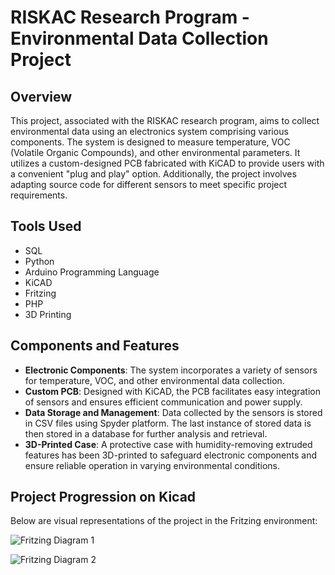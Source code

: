 # RISKAC Research Program - Environmental Data Collection Project

## Overview

This project, associated with the RISKAC research program, aims to collect environmental data using an electronics system comprising various components. The system is designed to measure temperature, VOC (Volatile Organic Compounds), and other environmental parameters. It utilizes a custom-designed PCB fabricated with KiCAD to provide users with a convenient "plug and play" option. Additionally, the project involves adapting source code for different sensors to meet specific project requirements.

## Tools Used

- SQL
- Python
- Arduino Programming Language
- KiCAD
- Fritzing
- PHP
- 3D Printing

## Components and Features

- **Electronic Components**: The system incorporates a variety of sensors for temperature, VOC, and other environmental data collection.
- **Custom PCB**: Designed with KiCAD, the PCB facilitates easy integration of sensors and ensures efficient communication and power supply.
- **Data Storage and Management**: Data collected by the sensors is stored in CSV files using Spyder platform. The last instance of stored data is then stored in a database for further analysis and retrieval.
- **3D-Printed Case**: A protective case with humidity-removing extruded features has been 3D-printed to safeguard electronic components and ensure reliable operation in varying environmental conditions.

## Project Progression on Kicad

Below are visual representations of the project in the Fritzing environment:

![Fritzing Diagram 1](https://github.com/Vasilisdi/KEDIAK_Fritzing_diagrams/assets/24864439/0aade7de-447f-4a60-8849-02cd9af6d189)

![Fritzing Diagram 2](https://github.com/Vasilisdi/KEDIAK_Fritzing_diagrams/assets/24864439/af1da1fe-3a76-43b3-8757-db34017a3103)


